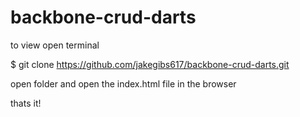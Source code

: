 # backbone-crud-darts

to view 
open terminal

$ git clone https://github.com/jakegibs617/backbone-crud-darts.git

open folder and open the index.html file in the browser

thats it!
